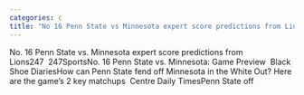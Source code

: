 ```yaml
---
categories: c
title: "No 16 Penn State vs Minnesota expert score predictions from Lions247  247Sports"
---
```

No. 16 Penn State vs. Minnesota expert score predictions from Lions247&nbsp;&nbsp;247SportsNo. 16 Penn State vs. Minnesota: Game Preview&nbsp;&nbsp;Black Shoe DiariesHow can Penn State fend off Minnesota in the White Out? Here are the game’s 2 key matchups&nbsp;&nbsp;Centre Daily TimesPenn State off